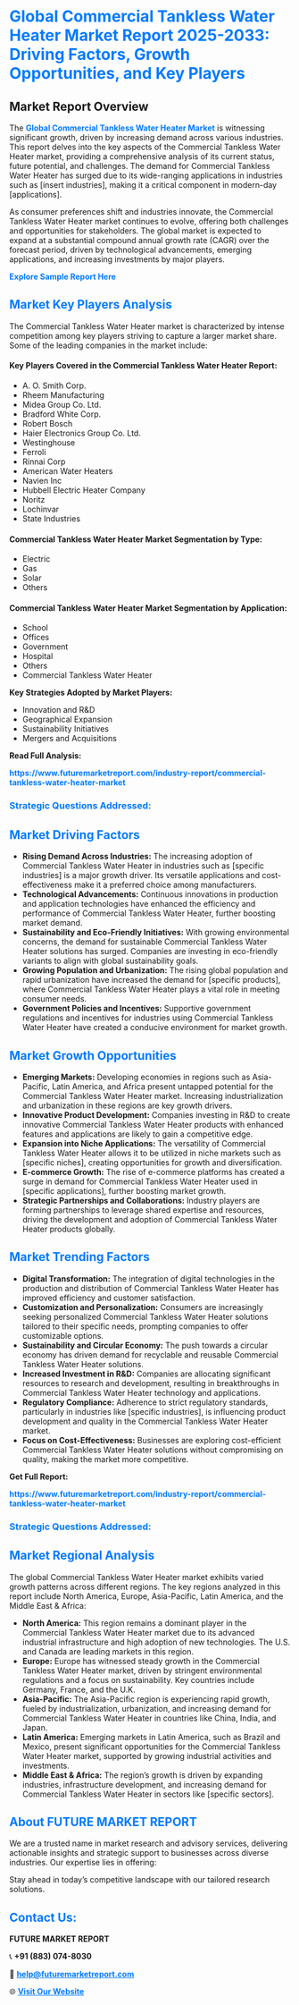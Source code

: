 <h1 style="color: #007BFF;">Global Commercial Tankless Water Heater Market Report 2025-2033: Driving Factors, Growth Opportunities, and Key Players</h1>

<section id="overview">
<h2>Market Report Overview</h2>
<p>The <a href="https://www.futuremarketreport.com/industry-report/commercial-tankless-water-heater-market" style="color: #007BFF; text-decoration: none;"><strong>Global Commercial Tankless Water Heater Market</strong></a> is witnessing significant growth, driven by increasing demand across various industries. This report delves into the key aspects of the Commercial Tankless Water Heater market, providing a comprehensive analysis of its current status, future potential, and challenges. The demand for Commercial Tankless Water Heater has surged due to its wide-ranging applications in industries such as [insert industries], making it a critical component in modern-day [applications].</p>
<p>As consumer preferences shift and industries innovate, the Commercial Tankless Water Heater market continues to evolve, offering both challenges and opportunities for stakeholders. The global market is expected to expand at a substantial compound annual growth rate (CAGR) over the forecast period, driven by technological advancements, emerging applications, and increasing investments by major players.</p>
</section>

<section id="overview">
<p><a href="https://www.futuremarketreport.com/request-sample/reportId=124327" style="color: #007BFF; text-decoration: none;"><strong>Explore Sample Report Here</strong></a></p>
</section>

<section id="key-players">
<h2 style="color: #007BFF;">Market Key Players Analysis</h2>
<p>The Commercial Tankless Water Heater market is characterized by intense competition among key players striving to capture a larger market share. Some of the leading companies in the market include:</p>
<h4>Key Players Covered in the Commercial Tankless Water Heater Report:</h4>
<ul><li>A. O. Smith Corp.</li><li>Rheem Manufacturing</li><li>Midea Group Co. Ltd.</li><li>Bradford White Corp.</li><li>Robert Bosch</li><li>Haier Electronics Group Co. Ltd.</li><li>Westinghouse</li><li>Ferroli</li><li>Rinnai Corp</li><li>American Water Heaters</li><li>Navien Inc</li><li>Hubbell Electric Heater Company</li><li>Noritz</li><li>Lochinvar</li><li>State Industries</li></ul>
<h4>Commercial Tankless Water Heater Market Segmentation by Type:</h4>
<ul><li>Electric</li><li>Gas</li><li>Solar</li><li>Others</li></ul>

<h4>Commercial Tankless Water Heater Market Segmentation by Application:</h4>
<ul><li>School</li><li>Offices</li><li>Government</li><li>Hospital</li><li>Others</li><li>Commercial Tankless Water Heater</li></ul>
<p><strong>Key Strategies Adopted by Market Players:</strong></p>
<ul>
<li>Innovation and R&D</li>
<li>Geographical Expansion</li>
<li>Sustainability Initiatives</li>
<li>Mergers and Acquisitions</li>
</ul>
</section>

<section>
<p><strong>Read Full Analysis: </strong></p><a href="https://www.futuremarketreport.com/industry-report/commercial-tankless-water-heater-market" style="color: #007BFF; text-decoration: none;"><strong>https://www.futuremarketreport.com/industry-report/commercial-tankless-water-heater-market</strong></a>
<h3 style="color: #007BFF;">Strategic Questions Addressed:</h3>
</section>

<section id="driving-factors">
<h2 style="color: #007BFF;">Market Driving Factors</h2>
<ul>
<li><strong>Rising Demand Across Industries:</strong> The increasing adoption of Commercial Tankless Water Heater in industries such as [specific industries] is a major growth driver. Its versatile applications and cost-effectiveness make it a preferred choice among manufacturers.</li>
<li><strong>Technological Advancements:</strong> Continuous innovations in production and application technologies have enhanced the efficiency and performance of Commercial Tankless Water Heater, further boosting market demand.</li>
<li><strong>Sustainability and Eco-Friendly Initiatives:</strong> With growing environmental concerns, the demand for sustainable Commercial Tankless Water Heater solutions has surged. Companies are investing in eco-friendly variants to align with global sustainability goals.</li>
<li><strong>Growing Population and Urbanization:</strong> The rising global population and rapid urbanization have increased the demand for [specific products], where Commercial Tankless Water Heater plays a vital role in meeting consumer needs.</li>
<li><strong>Government Policies and Incentives:</strong> Supportive government regulations and incentives for industries using Commercial Tankless Water Heater have created a conducive environment for market growth.</li>
</ul>
</section>

<section id="growth-opportunities">
<h2 style="color: #007BFF;">Market Growth Opportunities</h2>
<ul>
<li><strong>Emerging Markets:</strong> Developing economies in regions such as Asia-Pacific, Latin America, and Africa present untapped potential for the Commercial Tankless Water Heater market. Increasing industrialization and urbanization in these regions are key growth drivers.</li>
<li><strong>Innovative Product Development:</strong> Companies investing in R&D to create innovative Commercial Tankless Water Heater products with enhanced features and applications are likely to gain a competitive edge.</li>
<li><strong>Expansion into Niche Applications:</strong> The versatility of Commercial Tankless Water Heater allows it to be utilized in niche markets such as [specific niches], creating opportunities for growth and diversification.</li>
<li><strong>E-commerce Growth:</strong> The rise of e-commerce platforms has created a surge in demand for Commercial Tankless Water Heater used in [specific applications], further boosting market growth.</li>
<li><strong>Strategic Partnerships and Collaborations:</strong> Industry players are forming partnerships to leverage shared expertise and resources, driving the development and adoption of Commercial Tankless Water Heater products globally.</li>
</ul>
</section>

<section id="trending-factors">
<h2 style="color: #007BFF;">Market Trending Factors</h2>
<ul>
<li><strong>Digital Transformation:</strong> The integration of digital technologies in the production and distribution of Commercial Tankless Water Heater has improved efficiency and customer satisfaction.</li>
<li><strong>Customization and Personalization:</strong> Consumers are increasingly seeking personalized Commercial Tankless Water Heater solutions tailored to their specific needs, prompting companies to offer customizable options.</li>
<li><strong>Sustainability and Circular Economy:</strong> The push towards a circular economy has driven demand for recyclable and reusable Commercial Tankless Water Heater solutions.</li>
<li><strong>Increased Investment in R&D:</strong> Companies are allocating significant resources to research and development, resulting in breakthroughs in Commercial Tankless Water Heater technology and applications.</li>
<li><strong>Regulatory Compliance:</strong> Adherence to strict regulatory standards, particularly in industries like [specific industries], is influencing product development and quality in the Commercial Tankless Water Heater market.</li>
<li><strong>Focus on Cost-Effectiveness:</strong> Businesses are exploring cost-efficient Commercial Tankless Water Heater solutions without compromising on quality, making the market more competitive.</li>
</ul>
</section>

<section>
<p><strong>Get Full Report: </strong></p><a href="https://www.futuremarketreport.com/industry-report/commercial-tankless-water-heater-market" style="color: #007BFF; text-decoration: none;"><strong>https://www.futuremarketreport.com/industry-report/commercial-tankless-water-heater-market</strong></a>
<h3 style="color: #007BFF;">Strategic Questions Addressed:</h3>
</section>


<section id="regional-analysis">
<h2 style="color: #007BFF;">Market Regional Analysis</h2>
<p>The global Commercial Tankless Water Heater market exhibits varied growth patterns across different regions. The key regions analyzed in this report include North America, Europe, Asia-Pacific, Latin America, and the Middle East & Africa:</p>
<ul>
<li><strong>North America:</strong> This region remains a dominant player in the Commercial Tankless Water Heater market due to its advanced industrial infrastructure and high adoption of new technologies. The U.S. and Canada are leading markets in this region.</li>
<li><strong>Europe:</strong> Europe has witnessed steady growth in the Commercial Tankless Water Heater market, driven by stringent environmental regulations and a focus on sustainability. Key countries include Germany, France, and the U.K.</li>
<li><strong>Asia-Pacific:</strong> The Asia-Pacific region is experiencing rapid growth, fueled by industrialization, urbanization, and increasing demand for Commercial Tankless Water Heater in countries like China, India, and Japan.</li>
<li><strong>Latin America:</strong> Emerging markets in Latin America, such as Brazil and Mexico, present significant opportunities for the Commercial Tankless Water Heater market, supported by growing industrial activities and investments.</li>
<li><strong>Middle East & Africa:</strong> The region’s growth is driven by expanding industries, infrastructure development, and increasing demand for Commercial Tankless Water Heater in sectors like [specific sectors].</li>
</ul>
</section>

<footer>
<h2 style="color: #007BFF;">About FUTURE MARKET REPORT</h2>
<p>We are a trusted name in market research and advisory services, delivering actionable insights and strategic support to businesses across diverse industries. Our expertise lies in offering:</p>

<p>Stay ahead in today’s competitive landscape with our tailored research solutions.</p>

<h2 style="color: #007BFF;">Contact Us:</h2>
<p><strong>FUTURE MARKET REPORT</strong></p>
<p>📞 <strong>+91 (883) 074-8030</strong></p>
<p>📧 <strong><a href="mailto:help@futuremarketreport.com" style="color: #007BFF;">help@futuremarketreport.com</a></strong></p>
<p>🌐 <strong><a href="https://www.futuremarketreport.com/" style="color: #007BFF;">Visit Our Website</a></strong></p>
</footer>